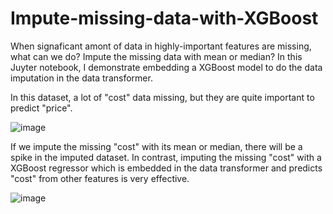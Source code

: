 # Impute-missing-data-with-XGBoost
When signaficant amont of data in highly-important features are missing, what can we do? Impute the missing data with mean or median? In this Juyter notebook, I demonstrate embedding a XGBoost model to do the data imputation in the data transformer.

In this dataset, a lot of "cost" data missing, but they are quite important to predict "price".

![image](https://github.com/hanfei1986/XGBoost-missing-data-imputer/assets/59255164/0e6c7106-af83-4cad-850c-40541113952b)

If we impute the missing "cost" with its mean or median, there will be a spike in the imputed dataset. In contrast, imputing the missing "cost" with a XGBoost regressor which is embedded in the data transformer and predicts "cost" from other features is very effective.

![image](https://github.com/hanfei1986/XGBoost-missing-data-imputer/assets/59255164/d1f08e52-020a-4f1b-b2a1-103a5fb9122e)

